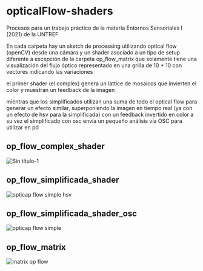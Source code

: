 # opticalFlow-shaders
Procesos para un trabajo práctico de la materia Entornos Sensoriales I (2021) de la UNTREF

En cada carpeta hay un sketch de processing utilizando optical flow (openCV)  desde una cámara y un shader asociado a un tipo de setup diferente
a excepción de la carpeta op_flow_matrix que solamente tiene una visualización del flujo óptico representado en una grilla de 10 * 10 con vectores indicando las variaciones

el primer shader (el complex) genera un lattice de mosaicos que invierten el color y muestran un feedback de la imagen 

mientras que los simplificados utilizan una suma de todo el optical flow para generar un efecto similar, superponiendo la imagen en tiempo real (ya con un efecto de hsv para la simplificada) con un feedback invertido en color
a su vez el simplificado con osc envía un pequeño análisis vía OSC para utilizar en pd


## op_flow_complex_shader

![Sin título-1](https://user-images.githubusercontent.com/88756407/165586649-77f24b89-53c8-4c28-8d2d-e2d4f96643b8.jpg)


## op_flow_simplificada_shader
![opticap flow simple hsv](https://user-images.githubusercontent.com/88756407/165588244-6beb9b02-d911-4768-ae7b-a54847f5d271.jpg)

## op_flow_simplificada_shader_osc
![opticap flow simple](https://user-images.githubusercontent.com/88756407/165588362-a8849c4a-1e64-4cec-8984-ea72064024a1.jpg)

## op_flow_matrix

![matrix op flow](https://user-images.githubusercontent.com/88756407/165588224-dc86d537-6a50-4afb-a9a7-a85c89e21e8a.jpg)

